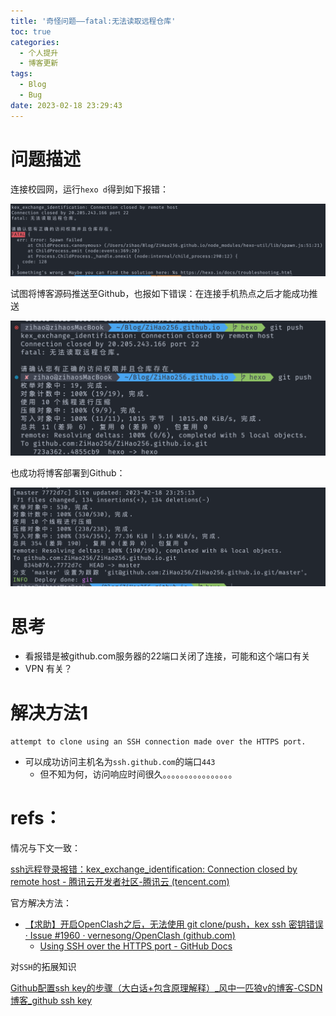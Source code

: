 ```yaml
---
title: '奇怪问题——fatal:无法读取远程仓库'
toc: true
categories:
  - 个人提升
  - 博客更新
tags:
  - Blog
  - Bug
date: 2023-02-18 23:29:43
---
```


# 问题描述

连接校园网，运行`hexo d`得到如下报错：

![image-20230218233114978](https://raw.githubusercontent.com/ZiHao256/Gallery/master/uPic/2023/02/image-20230218233114978.png)

试图将博客源码推送至Github，也报如下错误：在连接手机热点之后才能成功推送

![image-20230218233129157](https://raw.githubusercontent.com/ZiHao256/Gallery/master/uPic/2023/02/image-20230218233129157.png)

也成功将博客部署到Github：

![image-20230218233138553](https://raw.githubusercontent.com/ZiHao256/Gallery/master/uPic/2023/02/image-20230218233138553.png)

# 思考

- 看报错是被github.com服务器的22端口关闭了连接，可能和这个端口有关
- VPN 有关？



# 解决方法1

`attempt to clone using an SSH connection made over the HTTPS port.`

- 可以成功访问主机名为`ssh.github.com`的端口`443`
  - 但不知为何，访问响应时间很久。。。。。。。。。。。。。。。。





# **refs：**

情况与下文一致：

[ssh远程登录报错：kex_exchange_identification: Connection closed by remote host - 腾讯云开发者社区-腾讯云 (tencent.com)](https://cloud.tencent.com/developer/article/1946906)

官方解决方法：

- [【求助】开启OpenClash之后，无法使用 git clone/push，kex ssh 密钥错误 · Issue #1960 · vernesong/OpenClash (github.com)](https://github.com/vernesong/OpenClash/issues/1960#issuecomment-1115732292)
  - [Using SSH over the HTTPS port - GitHub Docs](https://docs.github.com/en/authentication/troubleshooting-ssh/using-ssh-over-the-https-port)

对`SSH`的拓展知识

[Github配置ssh key的步骤（大白话+包含原理解释）_风中一匹狼v的博客-CSDN博客_github ssh key](https://blog.csdn.net/weixin_42310154/article/details/118340458)



